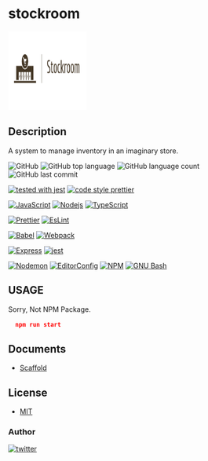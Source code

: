 # stockroom

<img src="./docs/assets/icon.png" width="160" height="160" alt="icon">

## Description

A system to manage inventory in an imaginary store.

<p>

![GitHub](https://img.shields.io/github/license/onesword0618/stockroom?style=plastic)
![GitHub top language](https://img.shields.io/github/languages/top/onesword0618/stockroom?style=plastic)
![GitHub language count](https://img.shields.io/github/languages/count/onesword0618/stockroom?style=plastic)
![GitHub last commit](https://img.shields.io/github/last-commit/onesword0618/stockroom?style=plastic)

</p>

<p>

[![tested with jest](https://img.shields.io/badge/tested_with-jest-99424f.svg)](https://github.com/facebook/jest)
[![code style prettier](https://img.shields.io/badge/code_style-prettier-ff69b4.svg?style=plastic)](https://prettier.io/)

</p>

<p>

[![JavaScript](https://img.shields.io/badge/JavaScript-333333?logo=javascript&logoColor=F7DF1E)](https://www.ecma-international.org/)
[![Nodejs](https://img.shields.io/badge/Node.js-333333?logo=node.js&logoColor=43853D)](https://nodejs.org/en/about/)
[![TypeScript](https://img.shields.io/badge/TypeScript-ffffff?logo=typescript&logoColor=3178C6)](https://www.typescriptlang.org/)

</p>

<p>

[![Prettier](https://img.shields.io/badge/Prettier-333333?logo=prettier&logoColor=F7B93E)](https://github.com/prettier/prettier)
[![EsLint](https://img.shields.io/badge/ESLint-333333?logo=eslint&logoColor=4B32C3)](https://github.com/eslint/eslint)

</p>

<p>

[![Babel](https://img.shields.io/badge/Babel-333333?logo=babel&logoColor=F9DC3E)](https://babeljs.io/)
[![Webpack](https://img.shields.io/badge/Webpack-ffffff?logo=webpack&logoColor=8DD6F9)](https://webpack.js.org/)

</p>

<p>

[![Express](https://img.shields.io/badge/express-ffffff?logo=express&logoColor=000000)](https://expressjs.com/)
[![jest](https://jestjs.io/img/jest-badge.svg)](https://github.com/facebook/jest)

</p>

<p>

[![Nodemon](https://img.shields.io/badge/nodemon-ffffff?logo=nodemon&logoColor=76D04B)](https://nodemon.io/)
[![EditorConfig](https://img.shields.io/badge/EditorConfig-333333?logo=editorconfig&logoColor=FEFEFE)](https://editorconfig.org/)
[![NPM](https://img.shields.io/badge/npm-333333?logo=npm&logoColor=CB3837)](https://docs.npmjs.com/about-npm)
[![GNU Bash](https://img.shields.io/badge/GNUBash-ffffff?logo=gnubash&logoColor=4EAA25)](https://www.gnu.org/software/bash/)

</p>

## USAGE

Sorry, Not NPM Package.

```json
  npm run start
```

## Documents

- [Scaffold](docs/scaffold.md)

## License

- [MIT](./LICENSE)

### Author

[![twitter](https://img.shields.io/badge/twitter-ffffff?style=plastic&logo=twitter&logoColor=1DA1F2)](https://twitter.com/onesword0618)
